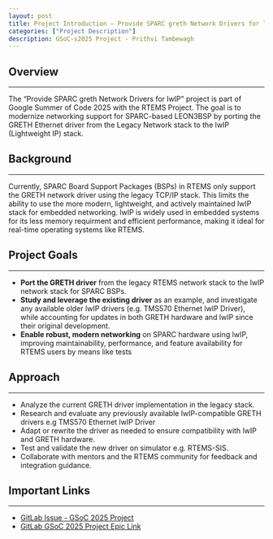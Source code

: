 ```yaml
---
layout: post
title: Project Introduction – Provide SPARC greth Network Drivers for lwIP
categories: ["Project Description"]
description: GSoC-s2025 Project - Prithvi Tambewagh
---
```


## Overview
----------------------------------
The “Provide SPARC greth Network Drivers for lwIP” project is part of Google Summer of Code 2025 with the RTEMS Project. The goal is to modernize networking support for SPARC-based LEON3BSP by porting the GRETH Ethernet driver from the Legacy Network stack to the lwIP (Lightweight IP) stack.

## Background
----------------------------------
Currently, SPARC Board Support Packages (BSPs) in RTEMS only support the GRETH network driver using the legacy TCP/IP stack. This limits the ability to use the more modern, lightweight, and actively maintained lwIP stack for embedded networking. lwIP is widely used in embedded systems for its less memory requirment and efficient performance, making it ideal for real-time operating systems like RTEMS.

## Project Goals
----------------------------------
- **Port the GRETH driver** from the legacy RTEMS network stack to the lwIP network stack for SPARC BSPs.
- **Study and leverage the existing driver** as an example, and investigate any available older lwIP drivers (e.g. TMS570 Ethernet lwIP Driver), while accounting for updates in both GRETH hardware and lwIP since their original development.
- **Enable robust, modern networking** on SPARC hardware using lwIP, improving maintainability, performance, and feature availability for RTEMS users by means like tests

## Approach
----------------------------------
- Analyze the current GRETH driver implementation in the legacy stack.
- Research and evaluate any previously available lwIP-compatible GRETH drivers e.g TMS570 Ethernet lwIP Driver
- Adapt or rewrite the driver as needed to ensure compatibility with lwIP and GRETH hardware.
- Test and validate the new driver on simulator e.g. RTEMS-SIS.
- Collaborate with mentors and the RTEMS community for feedback and integration guidance.


## Important Links
----------------------------------
+ [GitLab Issue - GSoC 2025 Project](https://gitlab.rtems.org/rtems/programs/gsoc/-/issues/77)
+ [GitLab GSoC 2025 Project Epic Link](https://gitlab.rtems.org/groups/rtems/-/epics/28)


